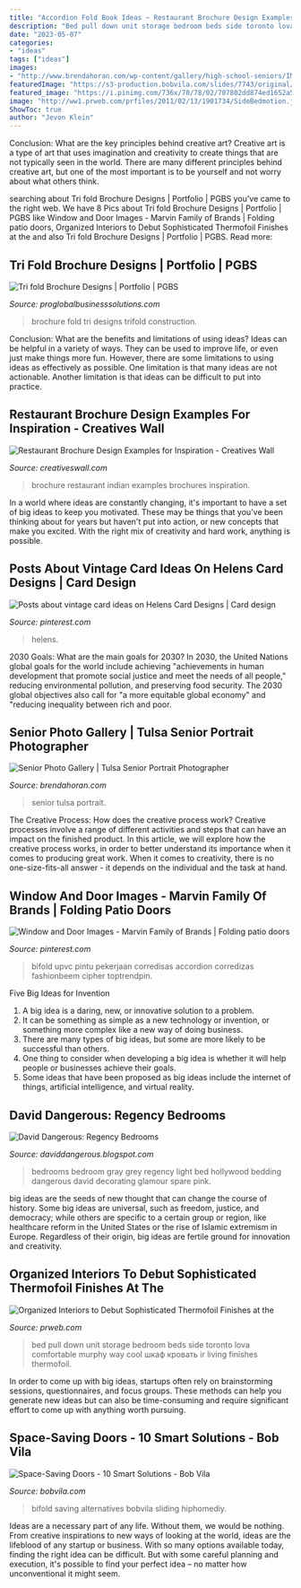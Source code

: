 ```yaml
---
title: "Accordion Fold Book Ideas ~ Restaurant Brochure Design Examples For Inspiration"
description: "Bed pull down unit storage bedroom beds side toronto lova comfortable murphy way cool шкаф кровать ir living finishes thermofoil"
date: "2023-05-07"
categories:
- "ideas"
tags: ["ideas"]
images:
- "http://www.brendahoran.com/wp-content/gallery/high-school-seniors/IMG_0569.JPG"
featuredImage: "https://s3-production.bobvila.com/slides/7743/original/bifold_doors.png?1535497961"
featured_image: "https://i.pinimg.com/736x/70/78/02/707802dd874ed1652a54a8818128e41e--style-vintage-card-designs.jpg"
image: "http://ww1.prweb.com/prfiles/2011/02/13/1901734/SideBedmotion.jpg"
ShowToc: true
author: "Jevon Klein"
---
```



Conclusion: What are the key principles behind creative art?
Creative art is a type of art that uses imagination and creativity to create things that are not typically seen in the world. There are many different principles behind creative art, but one of the most important is to be yourself and not worry about what others think.

	

		
searching about Tri fold Brochure Designs | Portfolio | PGBS you've came to the right web. We have 8 Pics about Tri fold Brochure Designs | Portfolio | PGBS like Window and Door Images - Marvin Family of Brands | Folding patio doors, Organized Interiors to Debut Sophisticated Thermofoil Finishes at the and also Tri fold Brochure Designs | Portfolio | PGBS. Read more:
		
    
## Tri Fold Brochure Designs | Portfolio | PGBS

<img loading=lazy src="https://www.proglobalbusinesssolutions.com/wp-content/uploads/2020/07/construction-trifold-brochure.jpg" onerror="this.onerror=null;this.src='https://tse1.mm.bing.net/th?id=OIP.Xr-LxyFdlX68SJmd8rH4vAHaFb&amp;pid=15.1';" alt="Tri fold Brochure Designs | Portfolio | PGBS">

_Source: proglobalbusinesssolutions.com_

>brochure fold tri designs trifold construction. 

	

Conclusion: What are the benefits and limitations of using ideas?
Ideas can be helpful in a variety of ways. They can be used to improve life, or even just make things more fun. However, there are some limitations to using ideas as effectively as possible. One limitation is that many ideas are not actionable. Another limitation is that ideas can be difficult to put into practice.

    
## Restaurant Brochure Design Examples For Inspiration - Creatives Wall

<img loading=lazy src="https://www.creativeswall.com/wp-content/uploads/2014/05/Resturant-Brochures-16.jpg" onerror="this.onerror=null;this.src='https://tse1.mm.bing.net/th?id=OIP.lkWNxCDAfkmjOr3f3OwEeAHaG9&amp;pid=15.1';" alt="Restaurant Brochure Design Examples for Inspiration - Creatives Wall">

_Source: creativeswall.com_

>brochure restaurant indian examples brochures inspiration. 

	

In a world where ideas are constantly changing, it's important to have a set of big ideas to keep you motivated. These may be things that you've been thinking about for years but haven't put into action, or new concepts that make you excited. With the right mix of creativity and hard work, anything is possible.

    
## Posts About Vintage Card Ideas On Helens Card Designs | Card Design

<img loading=lazy src="https://i.pinimg.com/736x/70/78/02/707802dd874ed1652a54a8818128e41e--style-vintage-card-designs.jpg" onerror="this.onerror=null;this.src='https://tse3.mm.bing.net/th?id=OIP.RF0CPCkDfWPbTocb1pwiKQHaLH&amp;pid=15.1';" alt="Posts about vintage card ideas on Helens Card Designs | Card design">

_Source: pinterest.com_

>helens. 

	

2030 Goals: What are the main goals for 2030?
In 2030, the United Nations global goals for the world include achieving "achievements in human development that promote social justice and meet the needs of all people," reducing environmental pollution, and preserving food security. The 2030 global objectives also call for "a more equitable global economy" and "reducing inequality between rich and poor.

    
## Senior Photo Gallery | Tulsa Senior Portrait Photographer

<img loading=lazy src="http://www.brendahoran.com/wp-content/gallery/high-school-seniors/IMG_0569.JPG" onerror="this.onerror=null;this.src='https://tse2.mm.bing.net/th?id=OIP.zt7lBctTDhMCW9G8chYc7QHaFS&amp;pid=15.1';" alt="Senior Photo Gallery | Tulsa Senior Portrait Photographer">

_Source: brendahoran.com_

>senior tulsa portrait. 

	

The Creative Process: How does the creative process work?
Creative processes involve a range of different activities and steps that can have an impact on the finished product. In this article, we will explore how the creative process works, in order to better understand its importance when it comes to producing great work.
When it comes to creativity, there is no one-size-fits-all answer - it depends on the individual and the task at hand.

    
## Window And Door Images - Marvin Family Of Brands | Folding Patio Doors

<img loading=lazy src="https://i.pinimg.com/736x/4a/32/cc/4a32cc65ce2f9baa76b160311f81e056.jpg" onerror="this.onerror=null;this.src='https://tse1.mm.bing.net/th?id=OIP.2Scy07BfS-qjrQ-oCk-hXAHaLG&amp;pid=15.1';" alt="Window and Door Images - Marvin Family of Brands | Folding patio doors">

_Source: pinterest.com_

>bifold upvc pintu pekerjaan corredisas accordion corredizas fashionbeem cipher toptrendpin. 

	

Five Big Ideas for Invention
1. A big idea is a daring, new, or innovative solution to a problem. 
2. It can be something as simple as a new technology or invention, or something more complex like a new way of doing business. 
3. There are many types of big ideas, but some are more likely to be successful than others. 
4. One thing to consider when developing a big idea is whether it will help people or businesses achieve their goals. 
5. Some ideas that have been proposed as big ideas include the internet of things, artificial intelligence, and virtual reality.

    
## David Dangerous: Regency Bedrooms

<img loading=lazy src="http://2.bp.blogspot.com/-xGkmxX71LNc/T_LAV-ZdCfI/AAAAAAAACjg/mGuJO8Cka64/s1600/Light+Grey+Bedroom.jpg" onerror="this.onerror=null;this.src='https://tse3.mm.bing.net/th?id=OIP.QcknayWf4tr_d7ZKIzqqCAAAAA&amp;pid=15.1';" alt="David Dangerous: Regency Bedrooms">

_Source: daviddangerous.blogspot.com_

>bedrooms bedroom gray grey regency light bed hollywood bedding dangerous david decorating glamour spare pink. 

	

big ideas are the seeds of new thought that can change the course of history. Some big ideas are universal, such as freedom, justice, and democracy; while others are specific to a certain group or region, like healthcare reform in the United States or the rise of Islamic extremism in Europe. Regardless of their origin, big ideas are fertile ground for innovation and creativity.

    
## Organized Interiors To Debut Sophisticated Thermofoil Finishes At The

<img loading=lazy src="http://ww1.prweb.com/prfiles/2011/02/13/1901734/SideBedmotion.jpg" onerror="this.onerror=null;this.src='https://tse1.mm.bing.net/th?id=OIP.5QgQVCPBq1DKZyjKHySzOwHaG6&amp;pid=15.1';" alt="Organized Interiors to Debut Sophisticated Thermofoil Finishes at the">

_Source: prweb.com_

>bed pull down unit storage bedroom beds side toronto lova comfortable murphy way cool шкаф кровать ir living finishes thermofoil. 

	

In order to come up with big ideas, startups often rely on brainstorming sessions, questionnaires, and focus groups. These methods can help you generate new ideas but can also be time-consuming and require significant effort to come up with anything worth pursuing.

    
## Space-Saving Doors - 10 Smart Solutions - Bob Vila

<img loading=lazy src="https://s3-production.bobvila.com/slides/7743/original/bifold_doors.png?1535497961" onerror="this.onerror=null;this.src='https://tse1.mm.bing.net/th?id=OIP.2TxczRfZu8O_b1_ShSKsYQHaJ4&amp;pid=15.1';" alt="Space-Saving Doors - 10 Smart Solutions - Bob Vila">

_Source: bobvila.com_

>bifold saving alternatives bobvila sliding hiphomediy. 

	

Ideas are a necessary part of any life. Without them, we would be nothing. From creative inspirations to new ways of looking at the world, ideas are the lifeblood of any startup or business. With so many options available today, finding the right idea can be difficult. But with some careful planning and execution, it's possible to find your perfect idea – no matter how unconventional it might seem.

